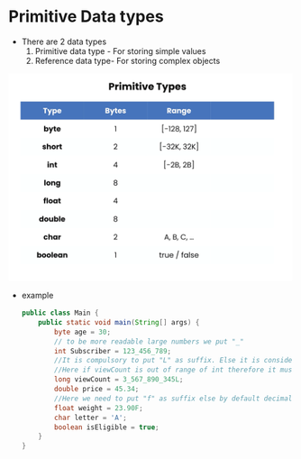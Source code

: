# Primitive Data types
- There are 2 data types
	1. Primitive data type - For storing simple values
	2. Reference data type- For storing complex objects

![](assets/Pasted%20image%2020240529151122.png)
- example
  ```java
  public class Main {
      public static void main(String[] args) {
          byte age = 30;
          // to be more readable large numbers we put "_" 
          int Subscriber = 123_456_789;
          //It is compulsory to put "L" as suffix. Else it is consider as int
          //Here if viewCount is out of range of int therefore it must be long
          long viewCount = 3_567_890_345L;
          double price = 45.34;
          //Here we need to put "f" as suffix else by default decimal values will consider as double
          float weight = 23.90F;
          char letter = 'A';
          boolean isEligible = true;
      }
  }
  ```
  